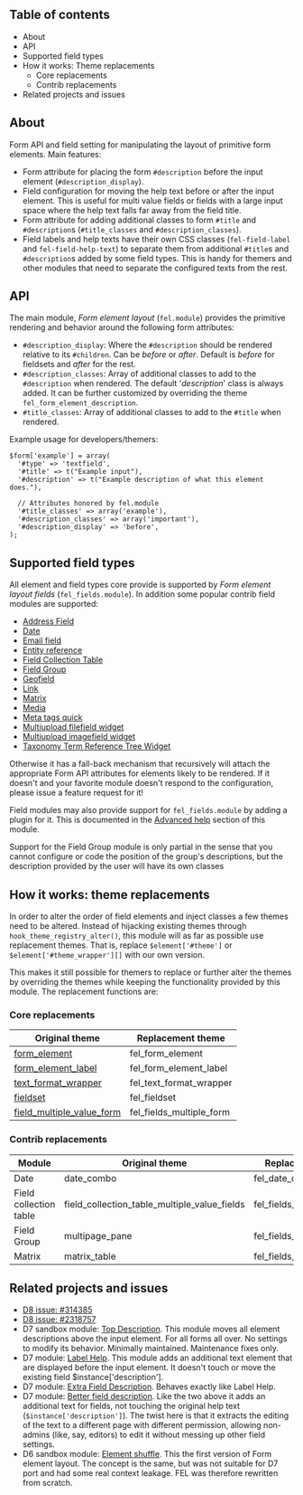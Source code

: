 
## Table of contents ##

* About
* API
* Supported field types
* How it works: Theme replacements
    - Core replacements
    - Contrib replacements
* Related projects and issues


## About ##

Form API and field setting for manipulating the layout of primitive form
elements. Main features:

* Form attribute for placing the form `#description` before the input element
  (`#description_display`).
* Field configuration for moving the help text before or after the input
  element. This is useful for multi value fields or fields with a large input
  space where the help text falls far away from the field title.
* Form attribute for adding additional classes to form `#title` and
  `#description`s (`#title_classes` and `#description_classes`).
* Field labels and help texts have their own CSS classes (`fel-field-label` and
  `fel-field-help-text`) to separate them from additional `#title`s and
  `#description`s added by some field types. This is handy for themers and other
  modules that need to separate the configured texts from the rest.

## API ##

The main module, *Form element layout* (`fel.module`) provides the primitive
rendering and behavior around the following form attributes:

* `#description_display`: Where the `#description` should be rendered relative
  to its `#children`. Can be *before* or *after*. Default is *before* for
  fieldsets and *after* for the rest.
* `#description_classes`: Array of additional classes to add to the
  `#description` when rendered. The default '*description*' class is always
  added. It can be further customized by overriding the theme
  `fel_form_element_description`.
* `#title_classes`: Array of additional classes to add to the `#title` when
  rendered.

Example usage for developers/themers:

    $form['example'] = array(
      '#type' => 'textfield',
      '#title' => t("Example input"),
      '#description' => t("Example description of what this element does."),

      // Attributes honored by fel.module
      '#title_classes' => array('example'),
      '#description_classes' => array('important'),
      '#description_display' => 'before',
    );


## Supported field types ##

All element and field types core provide is supported by *Form element layout
fields* (`fel_fields.module`). In addition some popular contrib field modules
are supported:

* [Address Field][]
* [Date][]
* [Email field][]
* [Entity reference][]
* [Field Collection Table][]
* [Field Group][]
* [Geofield][]
* [Link][]
* [Matrix][]
* [Media][]
* [Meta tags quick][]
* [Multiupload filefield widget][]
* [Multiupload imagefield widget][]
* [Taxonomy Term Reference Tree Widget][]

Otherwise it has a fall-back mechanism that recursively will attach the
appropriate Form API attributes for elements likely to be rendered. If it
doesn't and your favorite module doesn't respond to the configuration, please
issue a feature request for it!

Field modules may also provide support for `fel_fields.module` by adding a
plugin for it. This is documented in the [Advanced help][] section of this
module.

Support for the Field Group module is only partial in the sense that you cannot
configure or code the position of the group's descriptions, but the description
provided by the user will have its own classes

[advanced help]: https://www.drupal.org/project/advanced_help

## How it works: theme replacements ##

In order to alter the order of field elements and inject classes a few themes
need to be altered. Instead of hijacking existing themes through
`hook_theme_registry_alter()`, this module will as far as possible use
replacement themes. That is, replace `$element['#theme']` or
`$element['#theme_wrapper'][]` with our own version.

This makes it still possible for themers to replace or further alter the themes
by overriding the themes while keeping the functionality provided by this
module. The replacement functions are:


### Core replacements ###

Original theme                | Replacement theme
------------------------------|--------------------------
[form_element][]              | fel_form_element
[form_element_label][]        | fel_form_element_label
[text_format_wrapper][]       | fel_text_format_wrapper
[fieldset][]                  | fel_fieldset
[field_multiple_value_form][] | fel_fields_multiple_form

[form_element]:              https://api.drupal.org/api/drupal/includes!form.inc/function/theme_form_element/7
[form_element_label]:        https://api.drupal.org/api/drupal/includes!form.inc/function/theme_form_element_label/7
[text_format_wrapper]:       https://api.drupal.org/api/drupal/modules!filter!filter.module/function/theme_text_format_wrapper/7
[fieldset]:                  https://api.drupal.org/api/drupal/includes!form.inc/function/theme_fieldset/7
[field_multiple_value_form]: https://api.drupal.org/api/drupal/modules!field!field.form.inc/function/theme_field_multiple_value_form/7


### Contrib replacements ###

Module                 | Original theme                               | Replacement theme
-----------------------|----------------------------------------------|-----------------------------
Date                   | date_combo                                   | fel_date_combo
Field collection table | field_collection_table_multiple_value_fields | fel_fields_collection_table
Field Group            | multipage_pane                               | fel_fields_multipage_pane
Matrix                 | matrix_table                                 | fel_fields_matrix_table


## Related projects and issues ##

* [D8 issue: #314385](https://www.drupal.org/node/314385)
* [D8 issue: #2318757](https://www.drupal.org/node/2318757)
* D7 sandbox module: [Top Description][]. This module moves all element
  descriptions above the input element. For all forms all over. No settings to
  modify its behavior. Minimally maintained. Maintenance fixes only.
* D7 module: [Label Help][]. This module adds an additional text element that
  are displayed before the input element. It doesn't touch or move the existing
  field $instance['description'].
* D7 module: [Extra Field Description][]. Behaves exactly like Label Help.
* D7 module: [Better field description][]. Like the two above it adds an
  additional text for fields, not touching the original help text
  (`$instance['description']`). The twist here is that it extracts the editing
  of the text to a different page with different permission, allowing non-admins
  (like, say, editors) to edit it without messing up other field settings.
* D6 sandbox module: [Element shuffle][]. This the first version of Form element
  layout. The concept is the same, but was not suitable for D7 port and had some
  real context leakage. FEL was therefore rewritten from scratch.

[address field]:                      https://www.drupal.org/project/addressfield
[better field description]:           https://www.drupal.org/project/better_field_descriptions
[date]:                               https://www.drupal.org/project/date
[element shuffle]:                    https://www.drupal.org/sandbox/kaare/1132056
[email field]:                        https://www.drupal.org/project/email
[entity reference]:                   https://www.drupal.org/project/entityreference
[extra field description]:            https://www.drupal.org/project/extra_field_description
[field collection table]:             https://www.drupal.org/project/field_collection_table
[field group]:                        https://www.drupal.org/project/field_group
[geofield]:                           https://www.drupal.org/project/geofield
[label help]:                         https://www.drupal.org/project/label_help
[link]:                               https://www.drupal.org/project/link
[matrix]:                             https://www.drupal.org/project/matrix
[media]:                              https://www.drupal.org/project/media
[meta tags quick]:                    https://www.drupal.org/project/metatags_quick
[multiupload filefield widget]:       https://www.drupal.org/project/multiupload_filefield_widget
[multiupload imagefield widget]:      https://www.drupal.org/project/multiupload_imagefield_widget
[taxonomy term reference tree widget]:https://www.drupal.org/project/term_reference_tree
[top description]:                    https://www.drupal.org/sandbox/jrb/top_description
